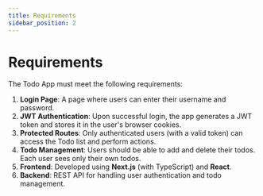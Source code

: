 ```yaml
---
title: Requirements
sidebar_position: 2
---
```


# Requirements

The Todo App must meet the following requirements:

1. **Login Page**: A page where users can enter their username and password.
2. **JWT Authentication**: Upon successful login, the app generates a JWT token and stores it in the user's browser cookies.
3. **Protected Routes**: Only authenticated users (with a valid token) can access the Todo list and perform actions.
4. **Todo Management**: Users should be able to add and delete their todos. Each user sees only their own todos.
5. **Frontend**: Developed using **Next.js** (with TypeScript) and **React**.
6. **Backend**: REST API for handling user authentication and todo management.
